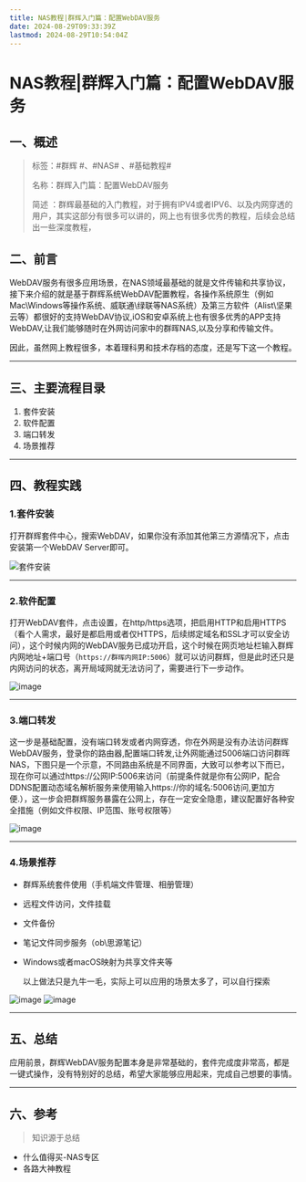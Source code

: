 ```yaml
---
title: NAS教程|群辉入门篇：配置WebDAV服务
date: 2024-08-29T09:33:39Z
lastmod: 2024-08-29T10:54:04Z
---
```


# NAS教程|群辉入门篇：配置WebDAV服务

## 一、概述

> 标签：#群辉 #​、#NAS#​ 、#基础教程#​
>
> 名称：群辉入门篇：配置WebDAV服务
>
> 简述 ：群辉最基础的入门教程，对于拥有IPV4或者IPV6、以及内网穿透的用户，其实这部分有很多可以讲的，网上也有很多优秀的教程，后续会总结出一些深度教程，

## 二、前言

WebDAV服务有很多应用场景，在NAS领域最基础的就是文件传输和共享协议，接下来介绍的就是基于群辉系统WebDAV配置教程，各操作系统原生（例如Mac\Windows等操作系统、威联通\绿联等NAS系统）及第三方软件（Alist\坚果云等）都很好的支持WebDAV协议,iOS和安卓系统上也有很多优秀的APP支持WebDAV,让我们能够随时在外网访问家中的群晖NAS,以及分享和传输文件。

因此，虽然网上教程很多，本着理科男和技术存档的态度，还是写下这一个教程。

---

## 三、主要流程目录

1. 套件安装
2. 软件配置
3. 端口转发
4. 场景推荐

---

## 四、教程实践

### 1.套件安装

打开群辉套件中心，搜索WebDAV，如果你没有添加其他第三方源情况下，点击安装第一个WebDAV Server即可。

​![](http://image.nasklog.com/image/群辉入门篇：配置WebDAV服务/202408291023738.webp "套件安装")​

---

### 2.软件配置

打开WebDAV套件，点击设置，在http/https选项，把启用HTTP和启用HTTPS（看个人需求，最好是都启用或者仅HTTPS，后续绑定域名和SSL才可以安全访问），这个时候内网的WebDAV服务已成功开启，这个时候在网页地址栏输入群辉内网地址+端口号（`https://群晖内网IP:5006`​）就可以访问群辉，但是此时还只是内网访问的状态，离开局域网就无法访问了，需要进行下一步动作。

​![image](http://image.nasklog.com/image/群辉入门篇：配置WebDAV服务/202408291025774.webp "套件配置")​

---

### 3.端口转发

这一步是基础配置，没有端口转发或者内网穿透，你在外网是没有办法访问群辉WebDAV服务，登录你的路由器,配置端口转发,让外网能通过5006端口访问群晖NAS，下图只是一个示意，不同路由系统是不同界面，大致可以参考以下而已，现在你可以通过https://公网IP:5006来访问（前提条件就是你有公网IP，配合DDNS配置动态域名解析服务来使用输入https://你的域名:5006访问,更加方便.），这一步会把群辉服务暴露在公网上，存在一定安全隐患，建议配置好各种安全措施（例如文件权限、IP范围、账号权限等）

​![image](http://image.nasklog.com/image/群辉入门篇：配置WebDAV服务/202408291018898.webp "端口转发")​

---

### 4.场景推荐

* 群辉系统套件使用（手机端文件管理、相册管理）
* 远程文件访问，文件挂载
* 文件备份
* 笔记文件同步服务（ob\思源笔记）
* Windows或者macOS映射为共享文件夹等

  以上做法只是九牛一毛，实际上可以应用的场景太多了，可以自行探索

​![image](http://image.nasklog.com/image/群辉入门篇：配置WebDAV服务/202408291027585.webp "webdav挂载")
![image](http://image.nasklog.com/image/群辉入门篇：配置WebDAV服务/202408291030665.webp "网盘挂载")​

---

## 五、总结

应用前景，群辉WebDAV服务配置本身是非常基础的，套件完成度非常高，都是一键式操作，没有特别好的总结，希望大家能够应用起来，完成自己想要的事情。

---

## 六、参考

> 知识源于总结

* 什么值得买-NAS专区
* 各路大神教程

‍
